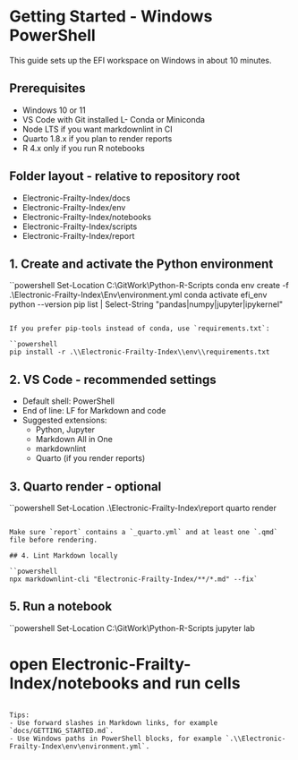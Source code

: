 # Getting Started - Windows PowerShell

This guide sets up the EFI workspace on Windows in about 10 minutes.

## Prerequisites

- Windows 10 or 11
- VS Code with Git installed
L- Conda or Miniconda
- Node LTS if you want markdownlint in CI
- Quarto 1.8.x if you plan to render reports
- R 4.x only if you run R notebooks

## Folder layout - relative to repository root

- Electronic-Frailty-Index/docs
- Electronic-Frailty-Index/env
- Electronic-Frailty-Index/notebooks
- Electronic-Frailty-Index/scripts
- Electronic-Frailty-Index/report

## 1. Create and activate the Python environment

``powershell
Set-Location C:\GitWork\Python-R-Scripts
conda env create -f .\\Electronic-Frailty-Index\Env\\environment.yml
conda activate efi_env
python --version
pip list | Select-String "pandas|numpy|jupyter|ipykernel"

```

If you prefer pip-tools instead of conda, use `requirements.txt`:

``powershell
pip install -r .\\Electronic-Frailty-Index\\env\\requirements.txt
```

## 2. VS Code - recommended settings

- Default shell: PowerShell
- End of line: LF for Markdown and code
- Suggested extensions:
  - Python, Jupyter
  - Markdown All in One
  - markdownlint
  - Quarto (if you render reports)

## 3. Quarto render - optional

``powershell
Set-Location .\\Electronic-Frailty-Index\report
quarto render

```

Make sure `report` contains a `_quarto.yml` and at least one `.qmd` file before rendering.

## 4. Lint Markdown locally

``powershell
npx markdownlint-cli "Electronic-Frailty-Index/**/*.md" --fix`
```

## 5. Run a notebook

``powershell
Set-Location C:\GitWork\Python-R-Scripts
jupyter lab

# open Electronic-Frailty-Index/notebooks and run cells

```

Tips:
- Use forward slashes in Markdown links, for example `docs/GETTING_STARTED.md`.
- Use Windows paths in PowerShell blocks, for example `.\\Electronic-Frailty-Index\env\environment.yml`.
